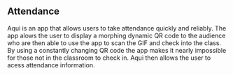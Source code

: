 ## Attendance
Aqui is an app that allows users to take attendance quickly and reliably. The app alows the user to display a morphing dynamic QR code to the audience who are then able to use the app to scan the GIF and check into the class. By using a constantly changing QR code the app makes it nearly impossible for those not in the classroom to check in. Aqui then allows the user to acess attendance information.
